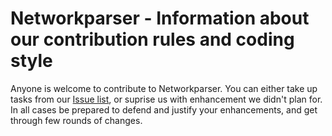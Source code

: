# Networkparser - Information about our contribution rules and coding style

Anyone is welcome to contribute to Networkparser. You can either take up
tasks from our [Issue list](https://github.com/fujaba/NetworkParser/issues),
or suprise us with enhancement we didn't plan for. In all cases be prepared
to defend and justify your enhancements, and get through few rounds
of changes. 
